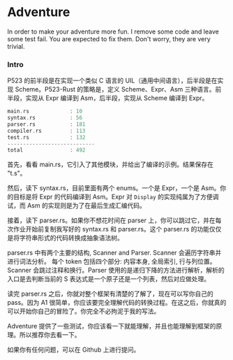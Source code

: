 # Adventure

In order to make your adventure more fun. I remove some code and leave some test fail. You are expected to fix them. Don't worry, they are very trivial.

### Intro

P523 的前半段是在实现一个类似 C 语言的 UIL（通用中间语言），后半段是在实现 Scheme。P523-Rust 的策略是，定义 Scheme、Expr、Asm 三种语言。前半段，实现从 Expr 编译到 Asm，后半段，实现从 Scheme 编译到 Expr。 

```rs
main.rs             : 10
syntax.rs           : 56
parser.rs           : 181
compiler.rs         : 113
test.rs             : 132
----------------------------
total               : 492
```


首先，看看 main.rs，它引入了其他模块，并给出了编译的示例。结果保存在 "t.s"。

然后，读下 syntax.rs，目前里面有两个 enums。一个是 Expr，一个是 Asm。你的目标是将 Expr 的代码编译到 Asm。Expr 对 `Display` 的实现纯属为了方便调试，而 Asm 的实现则是为了在最后生成汇编代码。

接着，读下 parser.rs。如果你不想花时间在 parser 上，你可以跳过它，并在每次作业开始前复制我写好的 syntax.rs 和 parser.rs。这个 parser.rs 的功能仅仅是将字符串形式的代码转换成抽象语法树。

parser.rs 中有两个主要的结构, Scanner and Parser. Scanner 会遍历字符串并进行词法分析。 每个 token 包括四个部分: 内容本身, 全局索引, 行与列位置。Scanner 会跳过注释和换行。Parser 使用的是递归下降的方法进行解析，解析的入口是去判断当前的 S 表达式是一个原子还是一个列表，然后对应做处理。

读完 parser.rs 之后，你就对整个框架有清楚的了解了，现在可以写你自己的 pass。因为 A1 很简单，你应该要完全理解代码的转换过程。在这之后，你就真的可以开始你自己的冒险了。你完全不必拘泥于我的写法。

Adventure 提供了一些测试，你应该看一下就能理解，并且也能理解到框架的原理。所以推荐你去看一下。

如果你有任何问题，可以在 Github 上进行提问。
